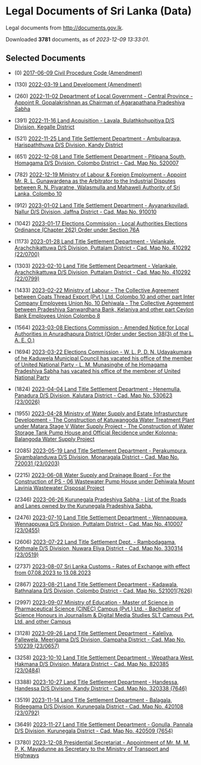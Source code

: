 # Legal Documents of Sri Lanka (Data)

Legal documents from http://documents.gov.lk.

Downloaded **3781** documents, as of *2023-12-09 13:33:01*.

## Selected Documents

* (0) [2017-06-09 Civil Procedure Code (Amendment)](data/doc/a/2017-06-09-civil-procedure-code-amendment/doc.pdf)
* (130) [2022-03-19 Land Development (Amendment)](data/doc/a/2022-03-19-land-development-amendment/doc.pdf)
* (260) [2022-11-02 Department of Local Government - Central Province - Appoint R. Gopalakrishnan as Chairman of Agarapathana Pradeshiya Sabha](data/doc/egz/2022-11-02-department-of-local-government---central-province---appoint-r-go/doc.pdf)
* (391) [2022-11-16 Land Acquisition - Lavala, Bulathkohupitiya D/S Division, Kegalle District](data/doc/egz/2022-11-16-land-acquisition---lavala-bulathkohupitiya-ds-division-kegalle-d/doc.pdf)
* (521) [2022-11-25 Land Title Settlement Department - Ambulparaya, Harispaththuwa D/S Division, Kandy District ](data/doc/egz/2022-11-25-land-title-settlement-department---ambulparaya-harispaththuwa-ds/doc.pdf)

* (651) [2022-12-08 Land Title Settlement Department - Pitipana South, Homagama D/S Division, Colombo District - Cad. Map No. 520007](data/doc/egz/2022-12-08-land-title-settlement-department---pitipana-south-homagama-ds-di/doc.pdf)
* (782) [2022-12-19 Ministry of Labour & Foreign Employment - Appoint Mr. R. L. Gunawardena as the Arbitrator to the Industrial Disputes between R. N. Piyaratne, Walasmulla and Mahaweli Authority of Sri Lanka, Colombo 10](data/doc/egz/2022-12-19-ministry-of-labour--foreign-employment---appoint-mr-r-l-gunaward/doc.pdf)
* (912) [2023-01-02 Land Title Settlement Department - Ayyanarkoviladi, Nallur D/S Division, Jaffna District - Cad. Map No. 910010](data/doc/egz/2023-01-02-land-title-settlement-department---ayyanarkoviladi-nallur-ds-div/doc.pdf)
* (1042) [2023-01-17 Elections Commission - Local Authorities Elections Ordinance (Chapter 262) Order under Section 76A](data/doc/egz/2023-01-17-elections-commission---local-authorities-elections-ordinance-cha/doc.pdf)
* (1173) [2023-01-28  Land Title Settlement Department - Velankale, Arachchikattuwa D/S Division, Puttalam District - Cad. Map No. 410292 (22/0700)](data/doc/egz/2023-01-28-land-title-settlement-department---velankale-arachchikattuwa-ds-/doc.pdf)

* (1303) [2023-02-10 Land Title Settlement Department - Velankale, Arachchikattuwa D/S Division, Puttalam District - Cad. Map No. 410292 (22/0799)](data/doc/egz/2023-02-10-land-title-settlement-department---velankale-arachchikattuwa-ds-/doc.pdf)
* (1433) [2023-02-22 Ministry of Labour - The Collective Agreement between Coats Thread Export (Pvt.) Ltd. Colombo 10 and other part Inter Company Employees Union No. 10 Dehiwala - The Collective Agreement between Pradeshiya Sanwardhana Bank, Kelaniya and other part Ceylon Bank Employees Union Colombo 8](data/doc/egz/2023-02-22-ministry-of-labour---the-collective-agreement-between-coats-thre/doc.pdf)
* (1564) [2023-03-08 Elections Commission - Amended Notice for Local Authorities in Anuradhapura District (Order under Section 38(3) of the L. A. E. O.)](data/doc/egz/2023-03-08-elections-commission---amended-notice-for-local-authorities-in-a/doc.pdf)
* (1694) [2023-03-22 Elections Commission - W. L. P. D. N. Udayakumara of he Kaduwela Municipal Council has vacated his office of the member of United National Party - L. M. Munasinghe of he Homagama Pradeshiya Sabha has vacated his office of the membner of United National Party](data/doc/egz/2023-03-22-elections-commission---w-l-p-d-n-udayakumara-of-he-kaduwela-muni/doc.pdf)
* (1824) [2023-04-04 Land Title Settlement Department - Henemulla, Panadura D/S Division, Kalutara District - Cad. Map No. 530623 (23/0026)](data/doc/egz/2023-04-04-land-title-settlement-department---henemulla-panadura-ds-divisio/doc.pdf)

* (1955) [2023-04-28 Ministry of Water Supply and Estate Infrasturcture Development - The Construction of Katuwangoda Water Treatment Plant under Matara Stage V Water Supply Project - The Construction of Water Storage Tank Pump House and Official Recidence under Kolonna-Balangoda Water Supply Project](data/doc/egz/2023-04-28-ministry-of-water-supply-and-estate-infrasturcture-development--/doc.pdf)
* (2085) [2023-05-19 Land Title Settlement Department - Perakumpura, Siyambalanduwa D/S Division, Monaragala District - Cad. Map No. 720031 (23/0203)](data/doc/egz/2023-05-19-land-title-settlement-department---perakumpura-siyambalanduwa-ds/doc.pdf)
* (2215) [2023-06-08 Water Supply and Drainage Board - For the Construction of PS - 06 Wastewater Pump House under Dehiwala Mount Lavinia Wastewater Disposal Project](data/doc/egz/2023-06-08-water-supply-and-drainage-board---for-the-construction-of-ps---0/doc.pdf)
* (2346) [2023-06-26 Kurunegala Pradeshiya Sabha - List of the Roads and Lanes owned by the Kurunegala Pradeshiya Sabha.](data/doc/egz/2023-06-26-kurunegala-pradeshiya-sabha---list-of-the-roads-and-lanes-owned-/doc.pdf)
* (2476) [2023-07-10 Land Title Settlement Department - Wennappuwa, Wennappuwa D/S Division, Puttalam District - Cad. Map No. 410007 (23/0455)](data/doc/egz/2023-07-10-land-title-settlement-department---wennappuwa-wennappuwa-ds-divi/doc.pdf)

* (2606) [2023-07-22 Land Title Settlement Dept. - Rambodagama, Kothmale D/S Division, Nuwara Eliya District - Cad. Map No. 330314 (23/0519)](data/doc/egz/2023-07-22-land-title-settlement-dept---rambodagama-kothmale-ds-division-nu/doc.pdf)
* (2737) [2023-08-07 Sri Lanka Customs - Rates of Exchange with effect from 07.08.2023 to 13.08.2023	](data/doc/egz/2023-08-07-sri-lanka-customs---rates-of-exchange-with-effect-from-07082023-/doc.pdf)
* (2867) [2023-08-21 Land Title Settlement Department - Kadawala, Rathnalana D/S Division, Colombo District - Cad. Map No. 521001(7626)](data/doc/egz/2023-08-21-land-title-settlement-department---kadawala-rathnalana-ds-divisi/doc.pdf)
* (2997) [2023-09-07 Ministry of Education - Master of Science in Pharmaceutical Science (CINEC) Campus (Pvt.) Ltd. - Bachaelor of Science Honours in Journalism & Digital Media Studies SLT Campus Pvt. Ltd. and other Campus](data/doc/egz/2023-09-07-ministry-of-education---master-of-science-in-pharmaceutical-scie/doc.pdf)
* (3128) [2023-09-26 Land Title Settlement Department - Kaleliya, Pallewela, Meerigama D/S Division, Gampaha District - Cad. Map No. 510239 (23/0657)](data/doc/egz/2023-09-26-land-title-settlement-department---kaleliya-pallewela-meerigama-/doc.pdf)

* (3258) [2023-10-10 Land Title Settlement Department - Wepathara West, Hakmana D/S Division, Matara District - Cad. Map No. 820385 (23/0484)](data/doc/egz/2023-10-10-land-title-settlement-department---wepathara-west-hakmana-ds-div/doc.pdf)
* (3388) [2023-10-27 Land Title Settlement Department - Handessa, Handessa D/S Division, Kandy District - Cad. Map No. 320338 (7646)](data/doc/egz/2023-10-27-land-title-settlement-department---handessa-handessa-ds-division/doc.pdf)
* (3519) [2023-11-14 Land Title Settlement Department - Balagala, Rideegama D/S Division, Kurunegala District - Cad. Map No. 420108 (23/0792)](data/doc/egz/2023-11-14-land-title-settlement-department---balagala-rideegama-ds-divisio/doc.pdf)
* (3649) [2023-11-27 Land Title Settlement Department - Gonulla, Pannala D/S Division, Kurunegala District - Cad. Map No. 420509 (7654)](data/doc/egz/2023-11-27-land-title-settlement-department---gonulla-pannala-ds-division-k/doc.pdf)
* (3780) [2023-12-08 Presidential Secretariat - Appointment of Mr. M. M. P. K. Mayadunne as Secretary to the Ministry of Transport and Highways](data/doc/egz/2023-12-08-presidential-secretariat---appointment-of-mr-m-m-p-k-mayadunne-a/doc.pdf)

